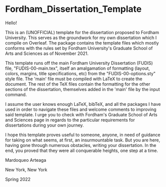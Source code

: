 # Fordham_Dissertation_Template

Hello!

This is an (UNOFFICIAL) template for the dissertation proposed to Fordham University. This serves as the groundwork for my own dissertation which I compile on Overleaf. The package contains the template files which mostly conforms with the rules set by Fordham University's Graduate School of Arts and Sciences as of November 2021.

This template runs off the main Fordham University Dissertation (FUDIS) file, "FUDIS-00-main.tex", itself an amalgamation of  formatting (layout, colors, margins, title specifications, etc) from the "FUDIS-00-options.sty" style file. The 'main' file must be compiled with LaTeX to create the document. The rest of the TeX files contain the formatting for the other sections of the dissertation, themselves added in the 'main' file by the input command. 

I assume the user knows enough LaTeX, bibTeX, and all the packages I have used in order to navigate these files and welcome comments to improving said template. I urge you to check with Fordham's Graduate School of Arts and Sciences page in regards to the particular requirements for dissertations during your own journey. 

I hope this template proves useful to someone, anyone, in need of guidance for taking on what seems, at first, an insurmountable task. But you are here, having gone through numerous obstacles, writing your dissertation. In the end, you proved that they were all conquerable heights, one step at a time. 

Mardoqueo Arteaga

New York, New York

Spring 2022

